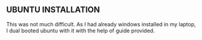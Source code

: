 ## UBUNTU INSTALLATION
This was not much difficult. As I had already windows installed in my laptop, I dual booted ubuntu with it with the help of guide provided.
